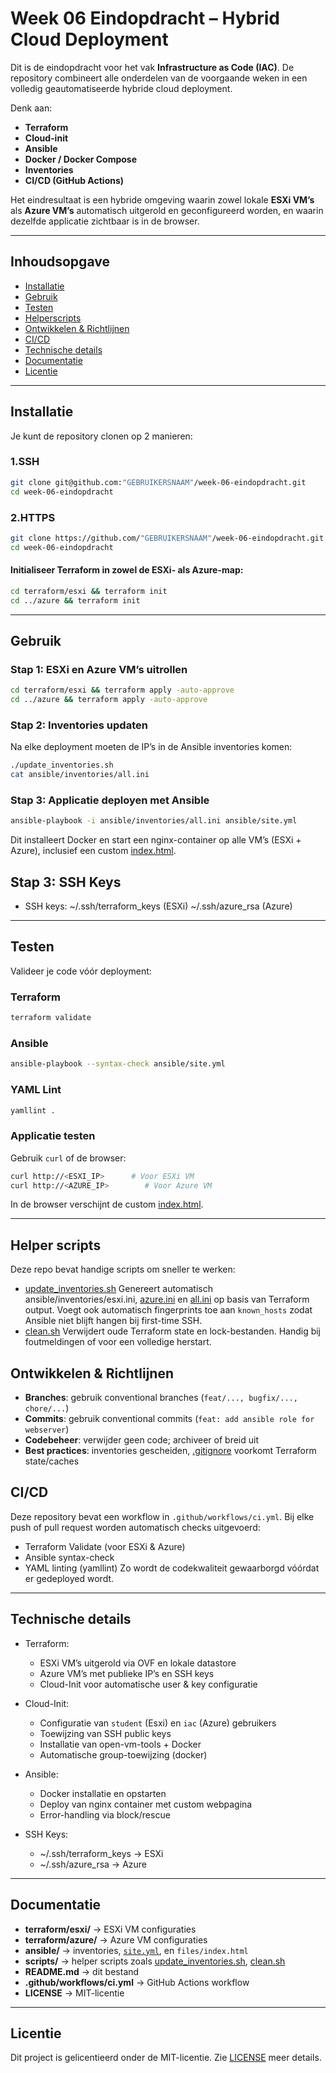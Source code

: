 # Week 06 Eindopdracht – Hybrid Cloud Deployment

Dit is de eindopdracht voor het vak **Infrastructure as Code (IAC)**.
De repository combineert alle onderdelen van de voorgaande weken in een volledig geautomatiseerde hybride cloud deployment.

Denk aan:

- **Terraform**
- **Cloud-init**
- **Ansible**
- **Docker / Docker Compose**
- **Inventories**
- **CI/CD (GitHub Actions)**

Het eindresultaat is een hybride omgeving waarin zowel lokale **ESXi VM’s** als **Azure VM’s** automatisch uitgerold en geconfigureerd worden, en waarin dezelfde applicatie zichtbaar is in de browser.

---

## Inhoudsopgave
- [Installatie](#-installatie)
- [Gebruik](#-gebruik)
- [Testen](#-testen)
- [Helperscripts](#-helperscripts)
- [Ontwikkelen & Richtlijnen](#-ontwikkelen--richtlijnen)
- [CI/CD](#-CI/CD)
- [Technische details](#-technische-details)
- [Documentatie](#-documentatie)
- [Licentie](#-licentie)

---

## Installatie

Je kunt de repository clonen op 2 manieren:

### 1.SSH
```bash
git clone git@github.com:"GEBRUIKERSNAAM"/week-06-eindopdracht.git
cd week-06-eindopdracht
```

### 2.HTTPS
```bash
git clone https://github.com/"GEBRUIKERSNAAM"/week-06-eindopdracht.git
cd week-06-eindopdracht
```


#### Initialiseer Terraform in zowel de ESXi- als Azure-map:
```bash
cd terraform/esxi && terraform init
cd ../azure && terraform init
```

---

## Gebruik

### Stap 1: ESXi en Azure VM’s uitrollen
```bash
cd terraform/esxi && terraform apply -auto-approve
cd ../azure && terraform apply -auto-approve
``` 
### Stap 2: Inventories updaten
Na elke deployment moeten de IP’s in de Ansible inventories komen:
```bash
./update_inventories.sh
cat ansible/inventories/all.ini
```

### Stap 3: Applicatie deployen met Ansible
```bash
ansible-playbook -i ansible/inventories/all.ini ansible/site.yml
``` 
Dit installeert Docker en start een nginx-container op alle VM’s (ESXi + Azure), inclusief een custom [index.html](ansible/roles/docker_nginx/files/index.html).

## Stap 3: SSH Keys

- SSH keys:
    ~/.ssh/terraform_keys (ESXi)
    ~/.ssh/azure_rsa (Azure)

---

## Testen
Valideer je code vóór deployment:

### Terraform
```bash
terraform validate
```

### Ansible
```bash
ansible-playbook --syntax-check ansible/site.yml
```

### YAML Lint
```bash
yamllint .
```
### Applicatie testen
Gebruik `curl` of de browser:
```bash
curl http://<ESXI_IP>      # Voor ESXi VM
curl http://<AZURE_IP>        # Voor Azure VM
```
In de browser verschijnt de custom [index.html](ansible/roles/docker_nginx/files/index.html).

---


## Helper scripts
Deze repo bevat handige scripts om sneller te werken:
- [update_inventories.sh](update_inventories.sh)
  Genereert automatisch ansible/inventories/esxi.ini, [azure.ini](ansible/inventories/azure.ini) en [all.ini](ansible/inventories/all.ini) op basis van Terraform output.
  Voegt ook automatisch fingerprints toe aan `known_hosts` zodat Ansible niet blijft hangen bij first-time SSH.
- [clean.sh](terraform/cleanup.sh)
  Verwijdert oude Terraform state en lock-bestanden. Handig bij foutmeldingen of voor een volledige herstart.


## Ontwikkelen & Richtlijnen

- **Branches**: gebruik conventional branches (`feat/..., bugfix/..., chore/...`)
- **Commits**: gebruik conventional commits (`feat: add ansible role for webserver`)
- **Codebeheer**: verwijder geen code; archiveer of breid uit
- **Best practices**: inventories gescheiden, [.gitignore](.gitignore) voorkomt Terraform state/caches

## CI/CD

Deze repository bevat een workflow in `.github/workflows/ci.yml`.
Bij elke push of pull request worden automatisch checks uitgevoerd:

- Terraform Validate (voor ESXi & Azure)
- Ansible syntax-check
- YAML linting (yamllint)
Zo wordt de codekwaliteit gewaarborgd vóórdat er gedeployed wordt.

---

## Technische details

- Terraform:
    - ESXi VM’s uitgerold via OVF en lokale datastore
    - Azure VM’s met publieke IP’s en SSH keys
    - Cloud-Init voor automatische user & key configuratie

- Cloud-Init:
    - Configuratie van `student` (Esxi) en `iac` (Azure) gebruikers
    - Toewijzing van SSH public keys
    - Installatie van open-vm-tools + Docker
    - Automatische group-toewijzing (docker)

- Ansible:
    - Docker installatie en opstarten
    - Deploy van nginx container met custom webpagina
    - Error-handling via block/rescue

- SSH Keys:
    - ~/.ssh/terraform_keys → ESXi
    - ~/.ssh/azure_rsa → Azure

---

## Documentatie
- **terraform/esxi/** → ESXi VM configuraties
- **terraform/azure/** → Azure VM configuraties
- **ansible/** → inventories, [`site.yml`](ansible/site.yml), en `files/index.html`
- **scripts/** → helper scripts zoals [update_inventories.sh](update_inventories.sh), [clean.sh](terraform/cleanup.sh)
- **README.md** → dit bestand
- **.github/workflows/ci.yml** → GitHub Actions workflow
- **LICENSE** → MIT-licentie

---

## Licentie

Dit project is gelicentieerd onder de MIT-licentie.
Zie [LICENSE](LICENSE) meer details.

